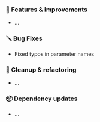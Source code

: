 ### 🚀 Features & improvements

- ...

### 🪛 Bug Fixes

- Fixed typos in parameter names

### 🧽 Cleanup & refactoring

- ...

### 📦 Dependency updates

- ...